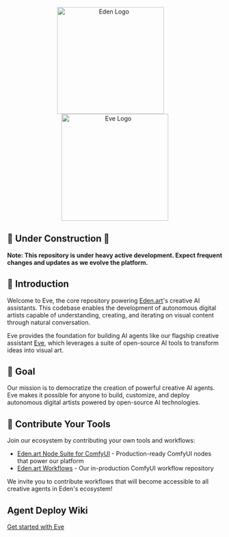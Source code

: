 <div align="center">
  <a href="https://www.eden.art/">
    <img src="https://dtut5r9j4w7j4.cloudfront.net/94e38e25e6320e84ecdd208c8ab30abf1a03d669e4e106a8d0986c3681363f5d.png" alt="Eden Logo" width="250" height="250" style="margin-right: 20px">
    <img src="https://dtut5r9j4w7j4.cloudfront.net/d158dc1e5c62479489c1c3d119dd211bd56ba86a127359f7476990ec9e081cba.jpg" alt="Eve Logo" width="250" height="250">
  </a>
</div>

## 🚧 Under Construction 🚧

**Note: This repository is under heavy active development. Expect frequent changes and updates as we evolve the platform.**

## 🌱 Introduction

Welcome to Eve, the core repository powering [Eden.art](https://www.eden.art/)'s creative AI assistants. This codebase enables the development of autonomous digital artists capable of understanding, creating, and iterating on visual content through natural conversation.

Eve provides the foundation for building AI agents like our flagship creative assistant [Eve](https://app.eden.art/chat/eve), which leverages a suite of open-source AI tools to transform ideas into visual art.

## 🎯 Goal

Our mission is to democratize the creation of powerful creative AI agents. Eve makes it possible for anyone to build, customize, and deploy autonomous digital artists powered by open-source AI technologies.

## 🤝 Contribute Your Tools

Join our ecosystem by contributing your own tools and workflows:

- [Eden.art Node Suite for ComfyUI](https://github.com/edenartlab/eden_comfy_pipelines) - Production-ready ComfyUI nodes that power our platform
- [Eden.art Workflows](https://github.com/edenartlab/workflows) - Our in-production ComfyUI workflow repository

We invite you to contribute workflows that will become accessible to all creative agents in Eden's ecosystem!

## Agent Deploy Wiki

[Get started with Eve](https://github.com/edenartlab/eve/wiki)